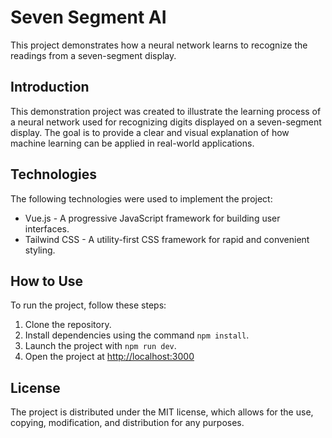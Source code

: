 # Seven Segment AI

This project demonstrates how a neural network learns to recognize the readings from a seven-segment display.

## Introduction

This demonstration project was created to illustrate the learning process of a neural network used for recognizing
digits displayed on a seven-segment display. The goal is to provide a clear and visual explanation of how machine
learning can be applied in real-world applications.

## Technologies

The following technologies were used to implement the project:

- Vue.js - A progressive JavaScript framework for building user interfaces.
- Tailwind CSS - A utility-first CSS framework for rapid and convenient styling.

## How to Use

To run the project, follow these steps:

1. Clone the repository.
2. Install dependencies using the command `npm install`.
3. Launch the project with `npm run dev`.
4. Open the project at [http://localhost:3000](http://localhost:3000)

## License

The project is distributed under the MIT license, which allows for the use, copying, modification, and distribution for
any purposes.

